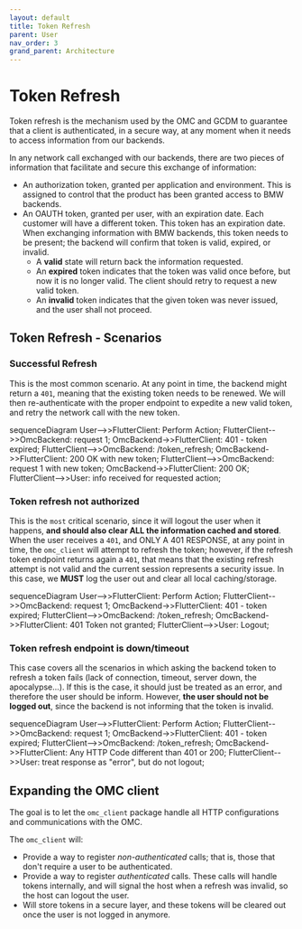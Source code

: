 ```yaml
---
layout: default
title: Token Refresh
parent: User
nav_order: 3
grand_parent: Architecture
---
```


# Token Refresh

Token refresh is the mechanism used by the OMC and GCDM to guarantee that a client is authenticated, in a secure way, at any moment when it needs to access information from our backends.

In any network call exchanged with our backends, there are two pieces of information that facilitate and secure this exchange of information:

* An authorization token, granted per application and environment. This is assigned to control that the product has been granted access to BMW backends.
* An OAUTH token, granted per user, with an expiration date. Each customer will have a different token. This token has an expiration date. When exchanging information with BMW backends, this token needs to be present; the backend will confirm that token is valid, expired, or invalid.
  * A **valid** state will return back the information requested.
  * An **expired** token indicates that the token was valid once before, but now it is no longer valid. The client should retry to request a new valid token.
  * An **invalid** token indicates that the given token was never issued, and the user shall not proceed.

## Token Refresh - Scenarios

### Successful Refresh

This is the most common scenario. At any point in time, the backend might return a `401`, meaning that the existing token needs to be renewed. We will then re-authenticate with the proper endpoint to expedite a new valid token, and retry the network call with the new token.

<div class="mermaid">
  sequenceDiagram
  User-->>FlutterClient: Perform Action;
  FlutterClient-->>OmcBackend: request 1;
  OmcBackend->>FlutterClient: 401 - token expired;
  FlutterClient-->>OmcBackend: /token_refresh;
  OmcBackend->>FlutterClient: 200 OK with new token;
  FlutterClient-->>OmcBackend: request 1 with new token;
  OmcBackend->>FlutterClient: 200 OK;
  FlutterClient-->>User: info received for requested action;
</div>

### Token refresh not authorized

This is the `most` critical scenario, since it will logout the user when it happens, **and should also clear ALL the information cached and stored**. When the user receives a `401`, and ONLY A 401 RESPONSE, at any point in time, the `omc_client` will attempt to refresh the token; however, if the refresh token endpoint returns again a `401`, that means that the existing refresh attempt is not valid and the current session represents a security issue. In this case, we **MUST** log the user out and clear all local caching/storage.

<div class="mermaid">
  sequenceDiagram
  User-->>FlutterClient: Perform Action;
  FlutterClient-->>OmcBackend: request 1;
  OmcBackend->>FlutterClient: 401 - token expired;
  FlutterClient-->>OmcBackend: /token_refresh;
  OmcBackend->>FlutterClient: 401 Token not granted;
  FlutterClient-->>User: Logout;
</div>

### Token refresh endpoint is down/timeout

This case covers all the scenarios in which asking the backend token to refresh a token fails (lack of connection, timeout, server down, the apocalypse...). If this is the case, it should just be treated as an error, and therefore the user should be inform. However, **the user should not be logged out**, since the backend is not informing that the token is invalid.

<div class="mermaid">
  sequenceDiagram
  User-->>FlutterClient: Perform Action;
  FlutterClient-->>OmcBackend: request 1;
  OmcBackend->>FlutterClient: 401 - token expired;
  FlutterClient-->>OmcBackend: /token_refresh;
  OmcBackend->>FlutterClient: Any HTTP Code different than 401 or 200;
  FlutterClient-->>User: treat response as "error", but do not logout;
</div>

## Expanding the OMC client

The goal is to let the `omc_client` package handle all HTTP configurations and communications with the OMC. 

The `omc_client` will:

* Provide a way to register *non-authenticated* calls; that is, those that don't require a user to be authenticated.
* Provide a way to register *authenticated* calls. These calls will handle tokens internally, and will signal the host when a refresh was invalid, so the host can logout the user.
* Will store tokens in a secure layer, and these tokens will be cleared out once the user is not logged in anymore.